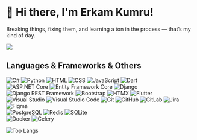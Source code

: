 # 👋 Hi there, I'm Erkam Kumru!
Breaking things, fixing them, and learning a ton in the process — that’s my kind of day.
<br/>

![](https://komarev.com/ghpvc/?username=cuberkam&style=flat-square&label=PROFILE+VIEWS)
<br/>

## Languages & Frameworks & Others
<!-- Languages -->
![C#](https://custom-icon-badges.demolab.com/badge/C%23-%23239120.svg?logo=cshrp&logoColor=white)
![Python](https://img.shields.io/badge/Python-3776AB?style=flat&logo=python&logoColor=white)
![HTML](https://img.shields.io/badge/HTML5-E34F26?style=flat&logo=html5&logoColor=white)
![CSS](https://img.shields.io/badge/CSS3-1572B6?style=flat&logo=css3&logoColor=white)
![JavaScript](https://img.shields.io/badge/JavaScript-F7DF1E?style=flat&logo=javascript&logoColor=black)
![Dart](https://img.shields.io/badge/Dart-0175C2?style=flat&logo=dart&logoColor=white)
<br/><!-- Frameworks & Libraries -->
![ASP.NET Core](https://img.shields.io/badge/ASP.NET_Core-512BD4?style=flat&logo=dotnet&logoColor=white)
![Entity Framework Core](https://img.shields.io/badge/EF_Core-6C3483?style=flat&logo=.net&logoColor=white)
![Django](https://img.shields.io/badge/Django-092E20?style=flat&logo=django&logoColor=white)
![Django REST Framework](https://img.shields.io/badge/DRF-ff1709?style=flat&logo=django&logoColor=white)
![Bootstrap](https://img.shields.io/badge/Bootstrap-7952B3?style=flat&logo=bootstrap&logoColor=white)
![HTMX](https://img.shields.io/badge/HTMX-36C?logo=htmx&logoColor=fff)
![Flutter](https://img.shields.io/badge/Flutter-02569B?style=flat&logo=flutter&logoColor=white)
<br/><!-- Tools & Platforms -->
![Visual Studio](https://custom-icon-badges.demolab.com/badge/Visual%20Studio-5C2D91.svg?&logo=visual-studio&logoColor=white)
![Visual Studio Code](https://custom-icon-badges.demolab.com/badge/Visual%20Studio%20Code-0078d7.svg?logo=vsc&logoColor=white)
![Git](https://img.shields.io/badge/Git-F05032?style=flat&logo=git&logoColor=white)
![GitHub](https://img.shields.io/badge/GitHub-181717?style=flat&logo=github&logoColor=white)
![GitLab](https://img.shields.io/badge/GitLab-FC6D26?style=flat&logo=gitlab&logoColor=white)
![Jira](https://img.shields.io/badge/Jira-0052CC?style=flat&logo=jira&logoColor=white)
![Figma](https://img.shields.io/badge/Figma-F24E1E?logo=figma&logoColor=white)
<br/><!-- Databases & Backends -->
![PostgreSQL](https://img.shields.io/badge/PostgreSQL-336791?style=flat&logo=postgresql&logoColor=white)
![Redis](https://img.shields.io/badge/Redis-DC382D?style=flat&logo=redis&logoColor=white)
![SQLite](https://img.shields.io/badge/SQLite-%2307405e.svg?logo=sqlite&logoColor=white)
<br/><!-- DevOps & Others -->
![Docker](https://img.shields.io/badge/Docker-2496ED?style=flat&logo=docker&logoColor=white)
![Celery](https://img.shields.io/badge/Celery-37814A?style=flat&logo=celery&logoColor=white)


![Top Langs](https://github-readme-stats.vercel.app/api/top-langs/?username=cuberkam&layout=compact)
